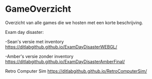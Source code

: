 # GameOverzicht
Overzicht van alle games die we hosten met een korte beschrijving.

Exam day disaster:

-Sean's versie met inventory
https://ditlabgithub.github.io/ExamDayDisasterWEBGL/

-Amber's versie zonder inventory
https://ditlabgithub.github.io/ExamDayDisasterAmberFinal/

Retro Computer Sim
https://ditlabgithub.github.io/RetroComputerSim/

